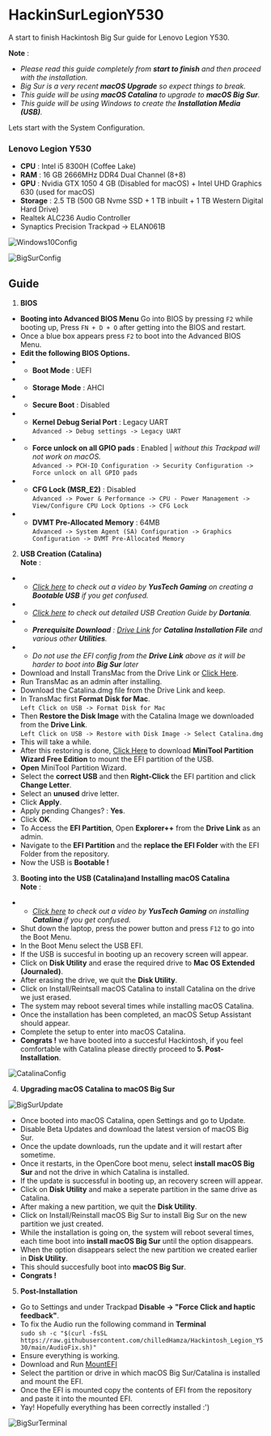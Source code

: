 # HackinSurLegionY530

A start to finish Hackintosh Big Sur guide for Lenovo Legion Y530.

**Note** :
* _Please read this guide completely from **start to finish** and then proceed with the installation._
* _Big Sur is a very recent **macOS Upgrade** so expect things to break._
* _This guide will be using **macOS Catalina** to upgrade to **macOS Big Sur**._
* _This guide will be using Windows to create the **Installation Media (USB)**._


Lets start with the System Configuration.

### Lenovo Legion Y530

* **CPU** : Intel i5 8300H (Coffee Lake)
* **RAM** : 16 GB 2666MHz DDR4 Dual Channel (8+8)
* **GPU** : Nvidia GTX 1050 4 GB (Disabled for macOS) + Intel UHD Graphics 630 (used for macOS)
* **Storage** : 2.5 TB (500 GB Nvme SSD + 1 TB inbuilt + 1 TB Western Digital Hard Drive)
* Realtek ALC236 Audio Controller
* Synaptics Precision Trackpad -> ELAN061B  

![Windows10Config](https://i.ibb.co/kqFQC2q/Screenshot-8.png)  

![BigSurConfig](https://i.ibb.co/x1wDTRk/Screenshot-2021-04-27-at-7-56-34-PM.png)
## Guide 

1. **BIOS** 
* **Booting into Advanced BIOS Menu** Go into BIOS by pressing `F2` while booting up, Press `FN + D + O` after getting into the BIOS and restart.
* Once a blue box appears press `F2` to boot into the Advanced BIOS Menu.
* **Edit the following BIOS Options.**
* * **Boot Mode** : UEFI
* * **Storage Mode** : AHCI
* * **Secure Boot** : Disabled
* * **Kernel Debug Serial Port** : Legacy UART  
`Advanced -> Debug settings -> Legacy UART`
* * **Force unlock on all GPIO pads** : Enabled | _without this Trackpad will not work on macOS._  
`Advanced -> PCH-IO Configuration -> Security Configuration -> Force unlock on all GPIO pads`
* * **CFG Lock (MSR_E2)** : Disabled  
`Advanced -> Power & Performance -> CPU - Power Management -> View/Configure CPU Lock Options -> CFG Lock`
* * **DVMT Pre-Allocated Memory** : 64MB  
`Advanced -> System Agent (SA) Configuration -> Graphics Configuration -> DVMT Pre-Allocated Memory`

2. **USB Creation (Catalina)**  
**Note** :

* * _[Click here](https://www.youtube.com/watch?v=xdwO2MCtff0&t=1s) to check out a video by **YusTech Gaming** on creating a **Bootable USB** if you get confused._
* * _[Click here](https://dortania.github.io/OpenCore-Install-Guide/installer-guide/) to check out detailed USB Creation Guide by **Dortania**._
* * _**Prerequisite Download** : [Drive Link](https://dortania.github.io/OpenCore-Install-Guide/installer-guide/) for **Catalina Installation File** and various other **Utilities**._
* * _Do not use the EFI config from the **Drive Link** above as it will be harder to boot into **Big Sur** later_
 * Download and Install TransMac from the Drive Link or [Click Here](https://transmac.en.uptodown.com/windows).
 * Run TransMac as an admin after installing.
 * Download the Catalina.dmg file from the Drive Link and keep.
 * In TransMac first **Format Disk for Mac**.  
 `Left Click on USB -> Format Disk for Mac`
 * Then **Restore the Disk Image** with the Catalina Image we downloaded from the **Drive Link**.  
 `Left Click on USB -> Restore with Disk Image -> Select Catalina.dmg`
 *  This will take a while.
 * After this restoring is done, [Click Here](https://www.partitionwizard.com/free-partition-manager.html) to download **MiniTool Partition Wizard Free Edition** to mount the EFI partition of the USB.
 * **Open** MiniTool Partition Wizard.
 * Select the **correct USB** and then **Right-Click** the EFI partition and click **Change Letter**.
 * Select an **unused** drive letter.
 * Click **Apply**.
 * Apply pending Changes? : **Yes**.
 * Click **OK**.
 * To Access the **EFI Partition**, Open **Explorer++** from the **Drive Link** as an admin.
 * Navigate to the **EFI Partition** and the **replace the EFI Folder** with the EFI Folder from the repository.
 * Now the USB is **Bootable !** 

3. **Booting into the USB (Catalina)and Installing macOS Catalina**  
**Note** :

* * _[Click here](https://www.youtube.com/watch?v=QgR28BOjPmU&t=247s) to check out a video by **YusTech Gaming** on installing **Catalina** if you get confused._
* Shut down the laptop, press the power button and press `F12` to go into the Boot Menu.
* In the Boot Menu select the USB EFI.
* If the USB is succesful in booting up an recovery screen will appear. 
* Click on **Disk Utility** and erase the required drive to **Mac OS Extended (Journaled)**.
* After erasing the drive, we quit the **Disk Utility**.
* Click on Install/Reintsall macOS Catalina to install Catalina on the drive we just erased.
* The system may reboot several times while installing macOS Catalina.
* Once the installation has been completed, an macOS Setup Assistant should appear.
* Complete the setup to enter into macOS Catalina.
* **Congrats !** we have booted into a succesful Hackintosh, if you feel comfortable with Catalina please directly proceed to **5. Post-Installation**.

![CatalinaConfig](https://i.ibb.co/DDvKKxB/Screenshot-2021-04-27-at-8-13-36-AM.png)

4. **Upgrading macOS Catalina to macOS Big Sur**  

![BigSurUpdate](https://i.ibb.co/fnttvjz/Screenshot-2021-04-27-at-8-15-03-AM.png)
* Once booted into macOS Catalina, open Settings and go to Update.
* Disable Beta Updates and download the latest version of macOS Big Sur.
* Once the update downloads, run the update and it will restart after sometime.
* Once it restarts, in the OpenCore boot menu, select **install macOS Big Sur** and not the drive in which Catalina is installed.
* If the update is successful in booting up, an recovery screen will appear.
* Click on **Disk Utility** and make a seperate partition in the same drive as Catalina.
* After making a new partition, we quit the **Disk Utility**.
* Click on Install/Reinstall macOS Big Sur to install Big Sur on the new partition we just created.
* While the installation is going on, the system will reboot several times, each time boot into **install macOS Big Sur** until the option disappears.
* When the option disappears select the new partition we created earlier in **Disk Utility**.
* This should succesfully boot into **macOS Big Sur**.
* **Congrats !**

5. **Post-Installation**
* Go to Settings and under Trackpad **Disable -> "Force Click and haptic feedback"**.
* To fix the Audio run the following command in **Terminal**   
``sudo sh -c "$(curl -fsSL https://raw.githubusercontent.com/chilledHamza/Hackintosh_Legion_Y530/main/AudioFix.sh)"``
* Ensure everything is working. 
* Download and Run [MountEFI](https://github.com/corpnewt/MountEFI)
* Select the partition or drive in which macOS Big Sur/Catalina is installed and mount the EFI. 
* Once the EFI is mounted copy the contents of EFI from the repository and paste it into the mounted EFI.
* Yay! Hopefully everything has been correctly installed :')  

![BigSurTerminal](https://i.ibb.co/4FPrsDv/Screenshot-2021-04-27-at-7-58-24-PM.png)
